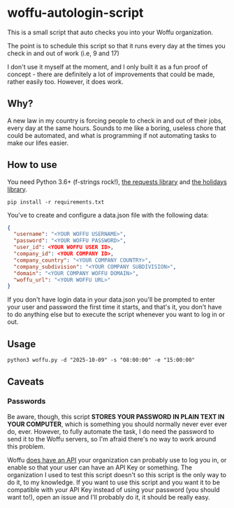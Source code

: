 # woffu-autologin-script
This is a small script that auto checks you into your Woffu organization.

The point is to schedule this script so that it runs every day at the times you check in and out of work (i.e, 9 and 17)

I don't use it myself at the moment, and I only built it as a fun proof of concept - there are definitely a lot of 
improvements that could be made, rather easily too. However, it does work.

## Why?
A new law in my country is forcing people to check in and out of their jobs, every day at the same hours. Sounds to me
like a boring, useless chore that could be automated, and what is programming if not automating tasks to make our lifes easier.

## How to use
You need Python 3.6+ (f-strings rock!), [the requests library](https://pypi.org/project/requests/) and [the holidays library](https://pypi.org/project/holidays/).

`pip install -r requirements.txt`


You've to create and configure a data.json file with the following data:
```json
{
  "username": "<YOUR WOFFU USERNAME>",
  "password": "<YOUR WOFFU PASSWORD>",
  "user_id": <YOUR WOFFU USER ID>,
  "company_id": <YOUR COMPANY ID>,
  "company_country": "<YOUR COMPANY COUNTRY>",
  "company_subdivision": "<YOUR COMPANY SUBDIVISION>",
  "domain": "<YOUR COMPANY WOFFU DOMAIN>",
  "woffu_url": "<YOUR WOFFU URL>"
}

```

If you don't have login data in your data.json you'll be prompted to enter your user and password the first time it starts, and that's it, you don't have to do anything else
but to execute the script whenever you want to log in or out.

## Usage

```
python3 woffu.py -d "2025-10-09" -s "08:00:00" -e "15:00:00"
```


## Caveats
### Passwords
Be aware, though, this script **STORES YOUR PASSWORD IN PLAIN TEXT IN YOUR COMPUTER**, which is something you should normally never ever
ever do, ever. However, to fully automate the task, I do need the password to send it to the Woffu servers, so I'm afraid there's no way to work around this problem. 

Woffu [does have an API](https://www.woffu.com/wp-content/uploads/2021/07/Woffu_API_Document__Guide_en.pdf) your organization 
can probably use to log you in, or enable so that your user can have an API Key or something. The organization I used to test
this script doesn't so this script is the only way to do it, to my knowledge. If you want to use this script and you want it
to be compatible with your API Key instead of using your password (you should want to!), open an issue and I'll probably do it,
it should be really easy.

